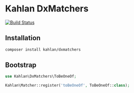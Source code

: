 # Kahlan DxMatchers

[![Build Status](https://travis-ci.org/kahlan/DxMatchers.svg)](https://travis-ci.org/kahlan/DxMatchers)

Installation
------------

```sh
composer install kahlan/dxmatchers
```

Bootstrap
---------

```php
use Kahlan\DxMatchers\ToBeOneOf;

Kahlan\Matcher::register('toBeOneOf', ToBeOneOf::class);
```